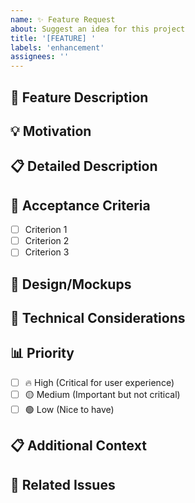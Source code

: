 ```yaml
---
name: ✨ Feature Request
about: Suggest an idea for this project
title: '[FEATURE] '
labels: 'enhancement'
assignees: ''
---
```


## 🚀 Feature Description
<!-- A clear and concise description of what you want to happen -->

## 💡 Motivation
<!-- Why is this feature needed? What problem does it solve? -->

## 📋 Detailed Description
<!-- Provide a detailed description of the feature -->

## 🎯 Acceptance Criteria
<!-- Define what needs to be done for this feature to be considered complete -->
- [ ] Criterion 1
- [ ] Criterion 2
- [ ] Criterion 3

## 🎨 Design/Mockups
<!-- If applicable, add sketches, mockups, or design ideas -->

## 🔧 Technical Considerations
<!-- Any technical considerations or constraints -->

## 📊 Priority
<!-- Mark the priority level -->
- [ ] 🔥 High (Critical for user experience)
- [ ] 🟡 Medium (Important but not critical)
- [ ] 🟢 Low (Nice to have)

## 📋 Additional Context
<!-- Add any other context or screenshots about the feature request here -->

## 🔗 Related Issues
<!-- Link any related issues -->
